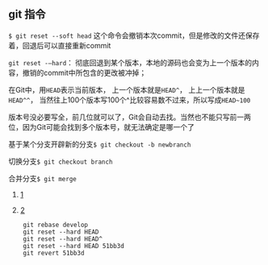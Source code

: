 ## git 指令

```$ git reset --soft head```
这个命令会撤销本次commit，但是修改的文件还保存着，回退后可以直接重新commit

```git reset -–hard```：
彻底回退到某个版本，本地的源码也会变为上一个版本的内容，撤销的commit中所包含的更改被冲掉；

在Git中，用```HEAD```表示当前版本，
上一个版本就是```HEAD^```，
上上一个版本就是```HEAD^^```，
当然往上100个版本写100个^比较容易数不过来，所以写成```HEAD~100```

版本号没必要写全，前几位就可以了，Git会自动去找。当然也不能只写前一两位，因为Git可能会找到多个版本号，就无法确定是哪一个了

基于某个分支开辟新的分支```$ git checkout -b newbranch```

切换分支```$ git checkout branch```

合并分支```$ git merge ```

1. [1](https://www.jianshu.com/p/0d4e62dcc62c)

2. [2](https://www.jianshu.com/p/3020740561a8)

```
    git rebase develop
    git reset --hard HEAD
    git reset --hard HEAD^
    git reset --hard HEAD 51bb3d
    git revert 51bb3d
```